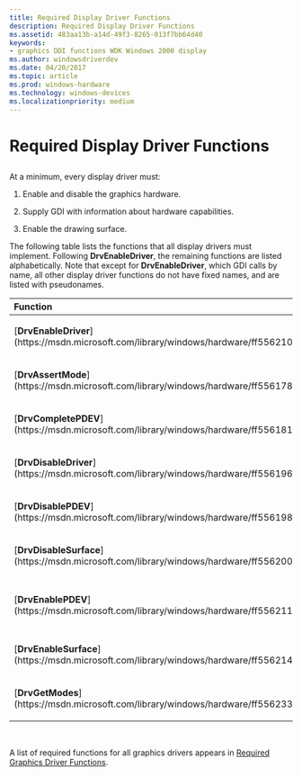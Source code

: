 ```yaml
---
title: Required Display Driver Functions
description: Required Display Driver Functions
ms.assetid: 483aa13b-a14d-49f3-8265-013f7bb64d40
keywords:
- graphics DDI functions WDK Windows 2000 display
ms.author: windowsdriverdev
ms.date: 04/20/2017
ms.topic: article
ms.prod: windows-hardware
ms.technology: windows-devices
ms.localizationpriority: medium
---
```


# Required Display Driver Functions


## <span id="ddk_required_display_driver_functions_gg"></span><span id="DDK_REQUIRED_DISPLAY_DRIVER_FUNCTIONS_GG"></span>


At a minimum, every display driver must:

1.  Enable and disable the graphics hardware.

2.  Supply GDI with information about hardware capabilities.

3.  Enable the drawing surface.

The following table lists the functions that all display drivers must implement. Following **DrvEnableDriver**, the remaining functions are listed alphabetically. Note that except for **DrvEnableDriver**, which GDI calls by name, all other display driver functions do not have fixed names, and are listed with pseudonames.

<table>
<colgroup>
<col width="50%" />
<col width="50%" />
</colgroup>
<thead>
<tr class="header">
<th align="left">Function</th>
<th align="left">Description</th>
</tr>
</thead>
<tbody>
<tr class="odd">
<td align="left"><p>[<strong>DrvEnableDriver</strong>](https://msdn.microsoft.com/library/windows/hardware/ff556210)</p></td>
<td align="left"><p>As the initial driver entry point, provides GDI with the driver version number and entry points of optional functions supported.</p></td>
</tr>
<tr class="even">
<td align="left"><p>[<strong>DrvAssertMode</strong>](https://msdn.microsoft.com/library/windows/hardware/ff556178)</p></td>
<td align="left"><p>Resets the video mode for a specified video hardware device.</p></td>
</tr>
<tr class="odd">
<td align="left"><p>[<strong>DrvCompletePDEV</strong>](https://msdn.microsoft.com/library/windows/hardware/ff556181)</p></td>
<td align="left"><p>Informs the driver about the completion of device installation.</p></td>
</tr>
<tr class="even">
<td align="left"><p>[<strong>DrvDisableDriver</strong>](https://msdn.microsoft.com/library/windows/hardware/ff556196)</p></td>
<td align="left"><p>Frees all allocated resources for the driver and returns the device to its initially loaded state.</p></td>
</tr>
<tr class="odd">
<td align="left"><p>[<strong>DrvDisablePDEV</strong>](https://msdn.microsoft.com/library/windows/hardware/ff556198)</p></td>
<td align="left"><p>When the hardware is no longer needed, frees memory and resources used by the device and any surface created, but not yet deleted.</p></td>
</tr>
<tr class="even">
<td align="left"><p>[<strong>DrvDisableSurface</strong>](https://msdn.microsoft.com/library/windows/hardware/ff556200)</p></td>
<td align="left"><p>Informs the driver that the surface created for the current device is no longer needed.</p></td>
</tr>
<tr class="odd">
<td align="left"><p>[<strong>DrvEnablePDEV</strong>](https://msdn.microsoft.com/library/windows/hardware/ff556211)</p></td>
<td align="left"><p>Enables a [<em>PDEV</em>](https://msdn.microsoft.com/library/windows/hardware/ff556325#wdkgloss-pdev).</p></td>
</tr>
<tr class="even">
<td align="left"><p>[<strong>DrvEnableSurface</strong>](https://msdn.microsoft.com/library/windows/hardware/ff556214)</p></td>
<td align="left"><p>Creates a surface for a specified hardware device.</p></td>
</tr>
<tr class="odd">
<td align="left"><p>[<strong>DrvGetModes</strong>](https://msdn.microsoft.com/library/windows/hardware/ff556233)</p></td>
<td align="left"><p>Lists the modes supported by a specified video hardware device.</p></td>
</tr>
</tbody>
</table>

 

A list of required functions for all graphics drivers appears in [Required Graphics Driver Functions](required-graphics-driver-functions.md).

 

 





